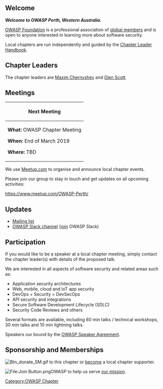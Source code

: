 ## Welcome

***Welcome to OWASP Perth, Western Australia.***

[OWASP
Foundation](https://docs.google.com/presentation/d/10wi1EWFCPZwCpkB6qZaBNN8mR2XfQs8sLxcj9SCsP6c/edit#slide=id.p4)
is a professional association of [global
members](Membership "wikilink") and is open to anyone interested in
learning more about software security.

Local chapters are run independently and guided by the [Chapter Leader
Handbook](Chapter_Leader_Handbook "wikilink").

## Chapter Leaders

The chapter leaders are [Maxim
Chernyshev](mailto:maxim.chernyshev@owasp.org) and [Glen
Scott](mailto:glen.scott@owasp.org).

## Meetings

<table>
<thead>
<tr class="header">
<th><p>Next Meeting</p></th>
</tr>
</thead>
<tbody>
<tr class="odd">
<td><p><strong>What:</strong> OWASP Chapter Meeting</p>
<p><strong>When:</strong> End of March 2019</p>
<p><strong>Where:</strong> TBD</p></td>
</tr>
</tbody>
</table>

We use [Meetup.com](https://www.meetup.com) to organise and announce
local chapter events.

Please join our group to stay in touch and get updates on all upcoming
activities:

<https://www.meetup.com/OWASP-Perth/>

## Updates

  - [Mailing list](http://lists.owasp.org/mailman/listinfo/owasp-Perth)
  - [OWASP Slack channel](https://owasp.slack.com/messages/CAP3F65DH)
    ([join](https://owasp.herokuapp.com/) OWASP Slack)

## Participation

If you would like to be a speaker at a local chapter meeting, simply
contact the chapter leader(s) with details of the proposed talk.

We are interested in all aspects of software security and related areas
such as:

  - Application security architectures
  - Web, mobile, cloud and IoT app security
  - DevOps + Security = DevSecOps
  - API security and integrations
  - Secure Software Development Lifecycle (SDLC)
  - Security Code Reviews and others

Several formats are available, including 60 min talks / technical
workshops, 30 min talks and 10 min lightning talks.

Speakers our bound by the [OWASP Speaker
Agreement](Speaker_Agreement "wikilink").

## Sponsorship and Memberships

![Btn_donate_SM.gif](Btn_donate_SM.gif "Btn_donate_SM.gif") to this
chapter or [become](Membership "wikilink") a local chapter supporter.

![<File:Join> Button.png](Join_Button.png "File:Join Button.png")OWASP
to help us serve [our
mission](About_The_Open_Web_Application_Security_Project "wikilink").

[Category:OWASP Chapter](Category:OWASP_Chapter "wikilink")